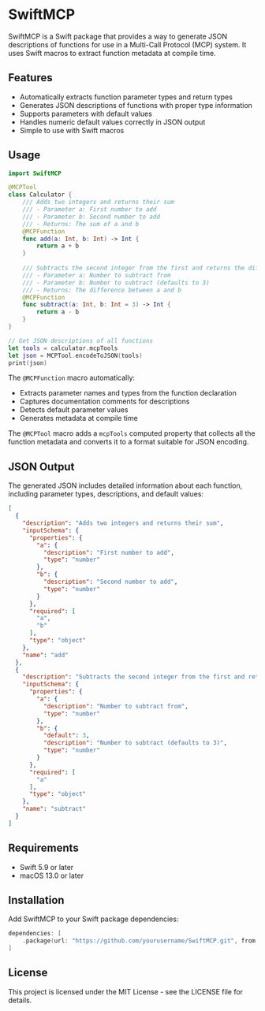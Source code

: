 # SwiftMCP

SwiftMCP is a Swift package that provides a way to generate JSON descriptions of functions for use in a Multi-Call Protocol (MCP) system. It uses Swift macros to extract function metadata at compile time.

## Features

- Automatically extracts function parameter types and return types
- Generates JSON descriptions of functions with proper type information
- Supports parameters with default values
- Handles numeric default values correctly in JSON output
- Simple to use with Swift macros

## Usage

```swift
import SwiftMCP

@MCPTool
class Calculator {
    /// Adds two integers and returns their sum
    /// - Parameter a: First number to add
    /// - Parameter b: Second number to add
    /// - Returns: The sum of a and b
    @MCPFunction
    func add(a: Int, b: Int) -> Int {
        return a + b
    }
    
    /// Subtracts the second integer from the first and returns the difference
    /// - Parameter a: Number to subtract from
    /// - Parameter b: Number to subtract (defaults to 3)
    /// - Returns: The difference between a and b
    @MCPFunction
    func subtract(a: Int, b: Int = 3) -> Int {
        return a - b
    }
}

// Get JSON descriptions of all functions
let tools = calculator.mcpTools
let json = MCPTool.encodeToJSON(tools)
print(json)
```

The `@MCPFunction` macro automatically:
- Extracts parameter names and types from the function declaration
- Captures documentation comments for descriptions
- Detects default parameter values
- Generates metadata at compile time

The `@MCPTool` macro adds a `mcpTools` computed property that collects all the function metadata and converts it to a format suitable for JSON encoding.

## JSON Output

The generated JSON includes detailed information about each function, including parameter types, descriptions, and default values:

```json
[
  {
    "description": "Adds two integers and returns their sum",
    "inputSchema": {
      "properties": {
        "a": {
          "description": "First number to add",
          "type": "number"
        },
        "b": {
          "description": "Second number to add",
          "type": "number"
        }
      },
      "required": [
        "a",
        "b"
      ],
      "type": "object"
    },
    "name": "add"
  },
  {
    "description": "Subtracts the second integer from the first and returns the difference",
    "inputSchema": {
      "properties": {
        "a": {
          "description": "Number to subtract from",
          "type": "number"
        },
        "b": {
          "default": 3,
          "description": "Number to subtract (defaults to 3)",
          "type": "number"
        }
      },
      "required": [
        "a"
      ],
      "type": "object"
    },
    "name": "subtract"
  }
]
```

## Requirements

- Swift 5.9 or later
- macOS 13.0 or later

## Installation

Add SwiftMCP to your Swift package dependencies:

```swift
dependencies: [
    .package(url: "https://github.com/yourusername/SwiftMCP.git", from: "1.0.0")
]
```

## License

This project is licensed under the MIT License - see the LICENSE file for details. 